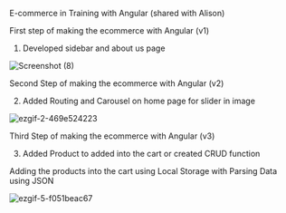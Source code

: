 E-commerce in Training with Angular (shared with Alison)

First step of making the ecommerce with Angular (v1)

1. Developed sidebar and about us page

![Screenshot (8)](https://user-images.githubusercontent.com/46961710/173270864-7a9fd52b-9b54-4c26-9979-555ee321be3c.png)

Second Step of making the ecommerce with Angular (v2)

2. Added Routing and Carousel on home page for slider in image

![ezgif-2-469e524223](https://user-images.githubusercontent.com/46961710/173285497-7c3c3f9c-7bac-4aee-a986-138f2cbe659d.gif)

Third Step of making the ecommerce with Angular (v3)

3. Added Product to added into the cart or created CRUD function

Adding the products into the cart using Local Storage with Parsing Data using JSON

![ezgif-5-f051beac67](https://user-images.githubusercontent.com/46961710/173338469-cc6e8354-5337-4e95-a856-119e47a1c62d.gif)
